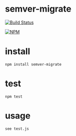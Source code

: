 
# semver-migrate

[![Build Status](https://travis-ci.org/Interlincx/semver-migrate.png)](https://travis-ci.org/Interlincx/semver-migrate)

[![NPM](https://nodei.co/npm/semver-migrate.png?downloads=true)](https://nodei.co/npm/semver-migrate/)

# install

    npm install semver-migrate

# test

    npm test

# usage

    see test.js

